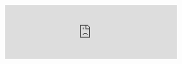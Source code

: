 <iframe frameborder="0" src="https://itch.io/embed/3182740?border_width=5&amp;bg_color=222222&amp;fg_color=9af4ff&amp;link_color=fa5c5c&amp;border_color=363636" width="560" height="175"><a href="https://herogo3241.itch.io/fire-and-ice">Fire | Ice by Herogo</a></iframe>
